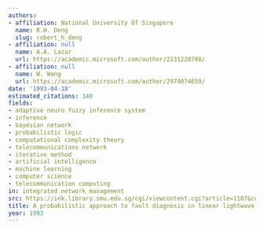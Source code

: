 ```yaml
---
authors:
- affiliation: National University Of Singapore
  name: R.H. Deng
  slug: robert_h_deng
- affiliation: null
  name: A.A. Lazar
  url: https://academic.microsoft.com/author/2231220788/
- affiliation: null
  name: W. Wang
  url: https://academic.microsoft.com/author/2974074659/
date: '1993-04-18'
estimated_citations: 140
fields:
- adaptive neuro fuzzy inference system
- inference
- bayesian network
- probabilistic logic
- computational complexity theory
- telecommunications network
- iterative method
- artificial intelligence
- machine learning
- computer science
- telecommunication computing
in: integrated network management
src: https://ink.library.smu.edu.sg/cgi/viewcontent.cgi?article=1107&context=sis_research
title: A probabilistic approach to fault diagnosis in linear lightwave networks
year: 1993
---
```

